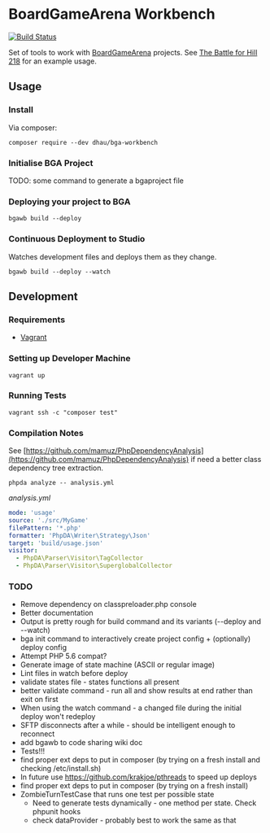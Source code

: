 # BoardGameArena Workbench

[![Build Status](https://travis-ci.org/danielholmes/bga-workbench.svg?branch=master)](https://travis-ci.org/danielholmes/bga-workbench)

Set of tools to work with [BoardGameArena](https://boardgamearena.com/) projects. See
[The Battle for Hill 218](https://github.com/danielholmes/battle-for-hill-218) for an example usage.


## Usage

### Install

Via composer:

```
composer require --dev dhau/bga-workbench
```

### Initialise BGA Project

TODO: some command to generate a bgaproject file

### Deploying your project to BGA

```
bgawb build --deploy
```

### Continuous Deployment to Studio

Watches development files and deploys them as they change.

```
bgawb build --deploy --watch
```


## Development

### Requirements

 - [Vagrant](https://www.vagrantup.com/)


### Setting up Developer Machine

```
vagrant up
```


### Running Tests

```
vagrant ssh -c "composer test"
```


### Compilation Notes

See [https://github.com/mamuz/PhpDependencyAnalysis](https://github.com/mamuz/PhpDependencyAnalysis) if need a better
class dependency tree extraction.

`phpda analyze -- analysis.yml`

*analysis.yml*
```yaml
mode: 'usage'
source: './src/MyGame'
filePattern: '*.php'
formatter: 'PhpDA\Writer\Strategy\Json'
target: 'build/usage.json'
visitor:
  - PhpDA\Parser\Visitor\TagCollector
  - PhpDA\Parser\Visitor\SuperglobalCollector
```


### TODO

 - Remove dependency on classpreloader.php console
 - Better documentation
 - Output is pretty rough for build command and its variants (--deploy and --watch)
 - bga init command to interactively create project config + (optionally) deploy config
 - Attempt PHP 5.6 compat?
 - Generate image of state machine (ASCII or regular image)
 - Lint files in watch before deploy
 - validate states file - states functions all present
 - better validate command - run all and show results at end rather than exit on first
 - When using the watch command - a changed file during the initial deploy won't redeploy
 - SFTP disconnects after a while - should be intelligent enough to reconnect
 - add bgawb to code sharing wiki doc
 - Tests!!!
 - find proper ext deps to put in composer (by trying on a fresh install and checking /etc/install.sh)
 - In future use https://github.com/krakjoe/pthreads to speed up deploys
 - find proper ext deps to put in composer (by trying on a fresh install)
 - ZombieTurnTestCase that runs one test per possible state
   - Need to generate tests dynamically - one method per state. Check phpunit hooks
   - check dataProvider - probably best to work the same as that
